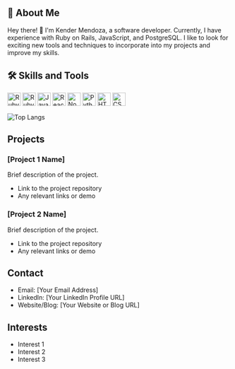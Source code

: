 ## 🚀 About Me

Hey there! 👋 I'm Kender Mendoza, a software developer. Currently, I have experience with Ruby on Rails, JavaScript, and PostgreSQL. I like to look for exciting new tools and techniques to incorporate into my projects and improve my skills.

## 🛠 Skills and Tools

<p> 
    <img alt="Ruby" src="https://img.shields.io/badge/-Ruby-maroon?style=flat-square&logo=ruby&logoColor=white" height="30" width="auto" />
    <img alt="Ruby on Rails" src="https://img.shields.io/badge/-Ruby_on_Rails-red?style=flat-square&logo=ruby-on-rails&logoColor=white" height="30" width="auto" /> 
    <img alt="JavaScript" src="https://img.shields.io/badge/-JavaScript-yellow?style=flat-square&logo=javascript&logoColor=white" height="30" width="auto" />
    <img alt="React" src="https://img.shields.io/badge/-React-blue?style=flat-square&logo=react&logoColor=white" height="30" width="auto" />
    <img alt="Node.js" src="https://img.shields.io/badge/-Node.js-green?style=flat-square&logo=node.js&logoColor=white" height="30" /> 
    <img alt="Python" src="https://img.shields.io/badge/-Python-blue?style=flat-square&logo=python&logoColor=white" height="30" /> 
    <img alt="HTML" src="https://img.shields.io/badge/-HTML-orange?style=flat-square&logo=html5&logoColor=white" height="30" />
    <img alt="CSS" src="https://img.shields.io/badge/-CSS-blue?style=flat-square&logo=css3&logoColor=white" height="30" />
</p>

<img alt="Top Langs" src="https://github-readme-stats.vercel.app/api/top-langs/?username=Kender-Mendoza&hide_progress=false"  /> 

## Projects

### [Project 1 Name]

Brief description of the project.

- Link to the project repository
- Any relevant links or demo

### [Project 2 Name]

Brief description of the project.

- Link to the project repository
- Any relevant links or demo

## Contact

- Email: [Your Email Address]
- LinkedIn: [Your LinkedIn Profile URL]
- Website/Blog: [Your Website or Blog URL]

## Interests

- Interest 1
- Interest 2
- Interest 3
